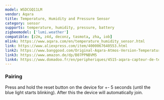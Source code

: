 ```yaml
---
model: WSDCGQ11LM
vendor: Aqara
title: Temperature, Humidity and Pressure Sensor
category: sensor
supports: temperature, humidity, pressure, battery
zigbeemodel: ['lumi.weather']
compatible: [z2m, z4d, deconz, tasmota, zha, iob]
mlink: https://www.aqara.com/en/temperature_humidity_sensor.html
link: https://www.aliexpress.com/item/4000067640553.html
link2: https://www.banggood.com/Original-Aqara-Atmos-Version-Temperature-Humidity-Sensor-Smart-Home-Thermometer-Hygrometer-p-1148666.html
link3: https://www.amazon.de/dp/B07PPNBVM5
link4: https://www.domadoo.fr/en/peripheriques/4515-aqara-capteur-de-temperature-et-d-humidite-zigbee-6970504212510.html
---
```

### Pairing
Press and hold the reset button on the device for +- 5 seconds (until the blue light starts blinking).
After this the device will automatically join.